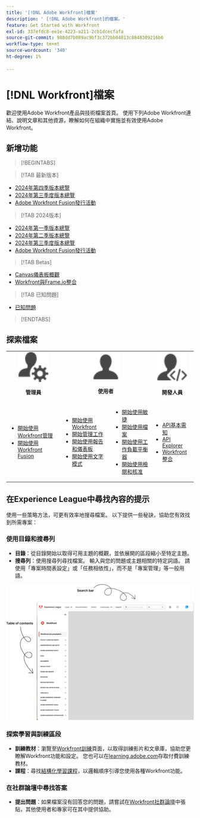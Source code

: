```yaml
---
title: '[!DNL Adobe Workfront]檔案'
description: ' [!DNL Adobe Workfront]的檔案。'
feature: Get Started with Workfront
exl-id: 337efdc8-ee1e-4223-a211-2cb1dcecfafa
source-git-commit: 988dd7b089ac9bf3c372bb04813c8848309216b6
workflow-type: tm+mt
source-wordcount: '340'
ht-degree: 1%

---
```


# [!DNL Workfront]檔案

歡迎使用Adobe Workfront產品與技術檔案首頁。 使用下列Adobe Workfront連結、說明文章和其他資源，瞭解如何在組織中實施並有效使用Adobe Workfront。

## 新增功能

>[!BEGINTABS]

>[!TAB 最新版本]

* [2024年第四季版本總覽](/help/quicksilver/product-announcements/product-releases/24-q4-release-activity/24-q4-release-overview.md)
* [2024年第三季度版本總覽](/help/quicksilver/product-announcements/product-releases/24-q3-release-activity/24-q3-release-overview.md)
* [Adobe Workfront Fusion發行活動](/help/quicksilver/product-announcements/product-releases/fusion-release-activity/fusion-release-activity.md)

>[!TAB 2024版本]

* [2024年第一季版本總覽](/help/quicksilver/product-announcements/product-releases/24-q1-release-activity/24-q1-release-overview.md)
* [2024年第二季版本總覽](/help/quicksilver/product-announcements/product-releases/24-q2-release-activity/24-q2-release-overview.md)
* [2024年第三季度版本總覽](/help/quicksilver/product-announcements/product-releases/24-q3-release-activity/24-q3-release-overview.md)
* [Adobe Workfront Fusion發行活動](/help/quicksilver/product-announcements/product-releases/fusion-release-activity/fusion-release-activity.md)

>[!TAB Betas]

* [Canvas儀表板概觀](/help/quicksilver/reports-and-dashboards/dashboards/creating-and-managing-dashboards/canvas-dashboards-overview.md)
* [Workfront與Frame.io整合](/help/quicksilver/review-and-approve-work/Documents/wf-frame-alpha.md)

>[!TAB 已知問題]

* [已知問題](https://experienceleague.adobe.com/en/docs/workfront-known-issues/issues/overview)


>[!ENDTABS]


## 探索檔案

<table>

<tr>
    <td style="text-align: center;"><img src="assets/admin.svg" style="width: 80px; height: 80px;"><p><b>管理員</b></p></td>
    <td colspan="2" style="text-align: center;"><img src="assets/user.svg" style="width: 75px; height: 75px;"><p><b>使用者</b></p></td>
    <td style="text-align: center;"><img src="assets/developer.svg" style="width: 80px; height: 80px;"><p><b>開發人員</b></p></td>
  </tr>
  <tr>
    <td>
    <ul>
    <li><a href="/help/quicksilver/administration-and-setup/get-started-wf-administration/get-started-with-wf-administration.md">開始使用Workfront管理</a></li>
    <li><a href="/help/quicksilver/workfront-fusion/get-started/get-started.md">開始使用Workfront Fusion</li>
    </ul>
 </td>
    <td>
        <ul>
        <li><a href="/help/quicksilver/workfront-basics/workfront-basics.md">開始使用Workfront</a></li>
        <li><a href="/help/quicksilver/manage-work/manage-work.md">開始管理工作</a></li>
        <li><a href="/help/quicksilver/reports-and-dashboards/reports-and-dashboards-overview.md">開始使用報告和儀表板</a></li>
        <li><a href="/help/quicksilver/reports-and-dashboards/reports/text-mode/text-mode-resources.md">開始使用文字模式</a></li>
        </ul>
    </td>
    <td><ul>
        <li><a href="/help/quicksilver/agile/agile-overview.md">開始使用敏捷</a></li>
        <li><a href="/help/quicksilver/documents/documents-overview.md">開始使用檔案</a></li>
        <li><a href="/help/quicksilver/resource-mgmt/workload-balancer/workload-balancer.md">開始使用工作負載平衡器</a></li>
        <li><a href="/help/quicksilver/resource-mgmt/workload-balancer/overview-workload-balancer.md">開始使用檢閱和核准</a></li>
        </ul></td>
    <td><ul>
        <li><a href="/help/quicksilver/wf-api/general/api-basics.md">API基本需知</a></li>
        <li><a href="https://developer.adobe.com/workfront/api-explorer/">API Explorer</a></li>
        <li><a href="/help/quicksilver/workfront-integrations-and-apps/workfront-integrations.md">Workfront整合</a></li>
        </ul></td>
  </tr>
</table>

## 在Experience League中尋找內容的提示

使用一些策略方法，可更有效率地搜尋檔案。 以下提供一些秘訣，協助您有效找到所需專案：

### 使用目錄和搜尋列

* **目錄**：從目錄開始以取得可用主題的概觀，並依展開的區段縮小至特定主題。
* **搜尋列**：使用搜尋列尋找檔案。 輸入與您的問題或主題相關的特定詞語。 請使用「專案時間表設定」或「任務相依性」，而不是「專案管理」等一般用語。

![](assets/exl-site-nav.png)

### 探索學習與訓練區段

* **訓練教材**：瀏覽至[Workfront訓練](https://experienceleague.adobe.com/en/browse/workfront)頁面，以取得訓練影片和文章庫，協助您更瞭解Workfront功能和設定。 您也可以在[learning.adobe.com](https://learning.adobe.com/)存取付費訓練教材。
* **課程**：尋找[結構化學習課程](https://experienceleague.adobe.com/home?Solution=Workfront#courses)，以邏輯順序引導您使用各種Workfront功能。

### 在社群論壇中尋找答案

* **提出問題**：如果檔案沒有回答您的問題，請嘗試在[Workfront社群論壇](https://experienceleaguecommunities.adobe.com/t5/workfront/ct-p/workfront?profile.language=en)中張貼，其他使用者和專家可在其中提供協助。